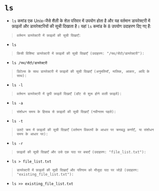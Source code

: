 # `ls`

- `ls` कमांड एक Unix-जैसे शैली के शेल परिवार में उपयोग होता है और यह वर्तमान डायरेक्टरी में फ़ाइलों और डायरेक्टरियों की सूची दिखाता है। यहां `ls` कमांड के 8 उपयोग उदाहरण दिए गए हैं:

> `वर्तमान डायरेक्टरी में फ़ाइलों की सूची दिखाएँ:`
- `ls`

> `किसी विशिष्ट डायरेक्टरी में फ़ाइलों की सूची दिखाएँ (उदाहरण: "/पथ/सेंटो/डायरेक्टरी"):`
- `ls /पथ/सेंटो/डायरेक्टरी`

> `डिटेल्स के साथ डायरेक्टरी में फ़ाइलों की सूची दिखाएँ (अनुमतियाँ, मालिक, आकार, आदि के साथ):`
- `ls -l`

> `वर्तमान डायरेक्टरी में छुपी फ़ाइलें दिखाएँ (डॉट से शुरू होने वाली फ़ाइलें):`
- `ls -a`

> `संशोधन समय के हिसाब से फ़ाइलों की सूची दिखाएँ (नवीनतम पहले):`
- `ls -t`

> `उलटे क्रम में फ़ाइलों की सूची दिखाएँ (वर्तमान विकल्पों के आधार पर क्रमबद्ध कर्णाएँ, या संशोधन समय के आधार पर):`
- `ls -r`

> `फ़ाइलों की सूची दिखाएँ और उसे एक पाठ पर बचाएँ (उदाहरण: "file_list.txt"):`
- `ls > file_list.txt`

> `डायरेक्टरी में फ़ाइलों की सूची दिखाएँ और परिणाम को मौजूदा पाठ पर जोड़ें (उदाहरण: "existing_file_list.txt"):`
- `ls >> existing_file_list.txt`
